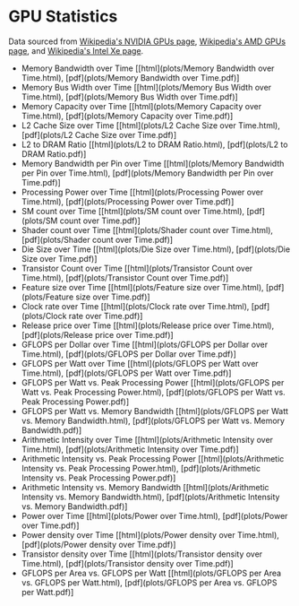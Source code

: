 # GPU Statistics

Data sourced from [Wikipedia's NVIDIA GPUs page](https://en.wikipedia.org/wiki/List_of_Nvidia_graphics_processing_units), [Wikipedia's AMD GPUs page](https://en.wikipedia.org/wiki/List_of_AMD_graphics_processing_units), and [Wikipedia's Intel Xe page](https://en.wikipedia.org/wiki/Intel_Xe).

- Memory Bandwidth over Time [[html](plots/Memory Bandwidth over Time.html), [pdf](plots/Memory Bandwidth over Time.pdf)]
- Memory Bus Width over Time [[html](plots/Memory Bus Width over Time.html), [pdf](plots/Memory Bus Width over Time.pdf)]
- Memory Capacity over Time [[html](plots/Memory Capacity over Time.html), [pdf](plots/Memory Capacity over Time.pdf)]
- L2 Cache Size over Time [[html](plots/L2 Cache Size over Time.html), [pdf](plots/L2 Cache Size over Time.pdf)]
- L2 to DRAM Ratio [[html](plots/L2 to DRAM Ratio.html), [pdf](plots/L2 to DRAM Ratio.pdf)]
- Memory Bandwidth per Pin over Time [[html](plots/Memory Bandwidth per Pin over Time.html), [pdf](plots/Memory Bandwidth per Pin over Time.pdf)]
- Processing Power over Time [[html](plots/Processing Power over Time.html), [pdf](plots/Processing Power over Time.pdf)]
- SM count over Time [[html](plots/SM count over Time.html), [pdf](plots/SM count over Time.pdf)]
- Shader count over Time [[html](plots/Shader count over Time.html), [pdf](plots/Shader count over Time.pdf)]
- Die Size over Time [[html](plots/Die Size over Time.html), [pdf](plots/Die Size over Time.pdf)]
- Transistor Count over Time [[html](plots/Transistor Count over Time.html), [pdf](plots/Transistor Count over Time.pdf)]
- Feature size over Time [[html](plots/Feature size over Time.html), [pdf](plots/Feature size over Time.pdf)]
- Clock rate over Time [[html](plots/Clock rate over Time.html), [pdf](plots/Clock rate over Time.pdf)]
- Release price over Time [[html](plots/Release price over Time.html), [pdf](plots/Release price over Time.pdf)]
- GFLOPS per Dollar over Time [[html](plots/GFLOPS per Dollar over Time.html), [pdf](plots/GFLOPS per Dollar over Time.pdf)]
- GFLOPS per Watt over Time [[html](plots/GFLOPS per Watt over Time.html), [pdf](plots/GFLOPS per Watt over Time.pdf)]
- GFLOPS per Watt vs. Peak Processing Power [[html](plots/GFLOPS per Watt vs. Peak Processing Power.html), [pdf](plots/GFLOPS per Watt vs. Peak Processing Power.pdf)]
- GFLOPS per Watt vs. Memory Bandwidth [[html](plots/GFLOPS per Watt vs. Memory Bandwidth.html), [pdf](plots/GFLOPS per Watt vs. Memory Bandwidth.pdf)]
- Arithmetic Intensity over Time [[html](plots/Arithmetic Intensity over Time.html), [pdf](plots/Arithmetic Intensity over Time.pdf)]
- Arithmetic Intensity vs. Peak Processing Power [[html](plots/Arithmetic Intensity vs. Peak Processing Power.html), [pdf](plots/Arithmetic Intensity vs. Peak Processing Power.pdf)]
- Arithmetic Intensity vs. Memory Bandwidth [[html](plots/Arithmetic Intensity vs. Memory Bandwidth.html), [pdf](plots/Arithmetic Intensity vs. Memory Bandwidth.pdf)]
- Power over Time [[html](plots/Power over Time.html), [pdf](plots/Power over Time.pdf)]
- Power density over Time [[html](plots/Power density over Time.html), [pdf](plots/Power density over Time.pdf)]
- Transistor density over Time [[html](plots/Transistor density over Time.html), [pdf](plots/Transistor density over Time.pdf)]
- GFLOPS per Area vs. GFLOPS per Watt [[html](plots/GFLOPS per Area vs. GFLOPS per Watt.html), [pdf](plots/GFLOPS per Area vs. GFLOPS per Watt.pdf)]
